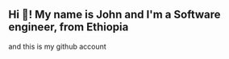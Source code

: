 <h2 align="left">Hi 👋! My name is John and I'm a Software engineer, from Ethiopia</h2>
and this is my github account
